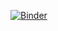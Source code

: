 [![Binder](https://mybinder.org/badge_logo.svg)](https://mybinder.org/v2/gh/shepshook/mmod-lab3/HEAD)